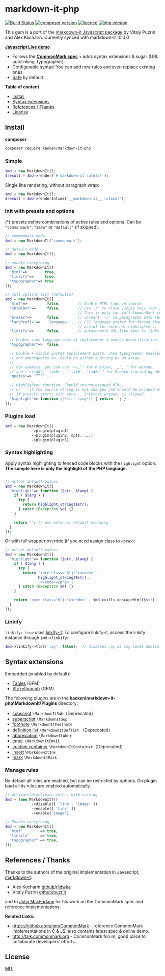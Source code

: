 # markdown-it-php

[![Build Status](https://img.shields.io/travis/markdown-it/markdown-it/master.svg?style=flat)](https://github.com/kaoken/markdown-it-php)
[![composer version](https://img.shields.io/badge/version-10.0.0.0-blue.svg)](https://github.com/kaoken/markdown-it-php)
[![licence](https://img.shields.io/badge/licence-MIT-blue.svg)](https://github.com/kaoken/markdown-it-php)
[![php version](https://img.shields.io/badge/php%20version-≧7.3.6-red.svg)](https://github.com/kaoken/markdown-it-php)


This gem is a port of the [markdown-it Javascript package](https://github.com/markdown-it/markdown-it) by Vitaly Puzrin and Alex Kocharin. Currently synced with markdown-it 10.0.0

__[Javascript Live demo](https://markdown-it.github.io)__

- Follows the __[CommonMark spec](http://spec.commonmark.org/)__ + adds syntax extensions & sugar (URL autolinking, typographer).
- Configurable syntax! You can add new rules and even replace existing ones.
- [Safe](https://github.com/markdown-it/markdown-it/tree/master/docs/security.md) by default.


__Table of content__

- [Install](#install)
- [Syntax extensions](#syntax-extensions)
- [References / Thanks](#references--thanks)
- [License](#license)

## Install

**composer**:

```bash
composer require kaoken/markdown-it-php
```


### Simple

```php
$md = new MarkdownIt();
$result = $md->render('# markdown-it rulezz!');
```

Single line rendering, without paragraph wrap:

```php
$md = new MarkdownIt();
$result = $md->renderInline('__markdown-it__ rulezz!');
```


### Init with presets and options

(*) presets define combinations of active rules and options. Can be
`"commonmark"`, `"zero"` or `"default"` (if skipped).

```php
// commonmark mode
$md = new MarkdownIt('commonmark');

// default mode
$md = new MarkdownIt();

// enable everything
$md = new MarkdownIt([
  "html"=>        true,
  "linkify"=>     true,
  "typographer"=> true
]);

// full options list (defaults)
$md = new MarkdownIt([
  "html"=>         false,        // Enable HTML tags in source
  "xhtmlOut"=>     false,        // Use '/' to close single tags (<br />).
                                 // This is only for full CommonMark compatibility.
  "breaks"=>       false,        // Convert '\n' in paragraphs into <br>
  "langPrefix"=>   'language-',  // CSS language prefix for fenced blocks. Can be
                                 // useful for external highlighters.
  "linkify"=>      false,        // Autoconvert URL-like text to links

  // Enable some language-neutral replacement + quotes beautification
  "typographer"=>  false,

  // Double + single quotes replacement pairs, when typographer enabled,
  // and smartquotes on. Could be either a String or an Array.
  //
  // For example, you can use '«»„“' for Russian, '„“‚‘' for German,
  // and ['«\xA0', '\xA0»', '‹\xA0', '\xA0›'] for French (including nbsp).
  "quotes"=> '“”‘’',

  // Highlighter function. Should return escaped HTML,
  // or '' if the source string is not changed and should be escaped externaly.
  // If $result starts with <pre... internal wrapper is skipped.
  "highlight"=> function (/*str, lang*/) { return ''; }
]);
```

### Plugins load

```php
$md = new MarkdownIt()
            ->plugin(plugin1)
            ->plugin(plugin2, opts, ...)
            ->plugin(plugin3);
```


### Syntax highlighting

Apply syntax highlighting to fenced code blocks with the `highlight` option:  
**The sample here is only the highlight of the PHP language.**
```php

// Actual default values
$md = new MarkdownIt([
  "highlight"=> function ($str, $lang) {
    if ( $lang ) {
      try {
        return highlight_string($str);
      } catch (Exception $e) {}
    }

    return ''; // use external default escaping
  }
]);
```

Or with full wrapper override (if you need assign class to `<pre>`):

```php
// Actual default values
$md = new MarkdownIt([
  "highlight"=> function ($str, $lang) {
    if ( $lang ) {
      try {
        return '<pre class="hljs"><code>' .
               highlight_string($str) .
               '</code></pre>';
      } catch (Exception $e) {}
    }

    return '<pre class="hljs"><code>' . $md->utils->escapeHtml($str) . '</code></pre>';
  }
]);
```

### Linkify

`linkify: true` uses [linkify-it](https://github.com/markdown-it/linkify-it). To
configure linkify-it, access the linkify instance through `$md->linkify`:

```php
$md->linkify->tlds('.py', false);  // disables .py as top level domain
```



## Syntax extensions

Embedded (enabled by default):

- [Tables](https://help.github.com/articles/organizing-information-with-tables/) (GFM)
- [Strikethrough](https://help.github.com/articles/basic-writing-and-formatting-syntax/#styling-text) (GFM)

The following plugins are in the **kaoken\markdown-it-php\MarkdownIt\Plugins** directory:

- [subscript](https://github.com/markdown-it/markdown-it-sub) ``\MarkdownItSub``（Deprecated）
- [superscript](https://github.com/markdown-it/markdown-it-sup) ``\MarkdownItSup``
- [footnote](https://github.com/markdown-it/markdown-it-footnote) ``\MarkdownItFootnote``
- [definition list](https://github.com/markdown-it/markdown-it-deflist) ``\MarkdownItDeflist`` （Deprecated）
- [abbreviation](https://github.com/markdown-it/markdown-it-abbr) ``\MarkdownItAbbr``
- [emoji](https://github.com/markdown-it/markdown-it-emoji) ``\MarkdownItEmoji``
- [custom container](https://github.com/markdown-it/markdown-it-container) ``\MarkdownItContainer``（Deprecated）
- [insert](https://github.com/markdown-it/markdown-it-ins) ``\MarkdownItIns``
- [mark](https://github.com/markdown-it/markdown-it-mark) ``\MarkdownItMark``



### Manage rules

By default all rules are enabled, but can be restricted by options. On plugin
load all its rules are enabled automatically.

```php
// Activate/deactivate rules, with curring
$md = (new MarkdownIt())
            ->disable([ 'link', 'image' ])
            ->enable([ 'link' ])
            ->enable('image');

// Enable everything
$md = new MarkdownIt([
  "html"        => true,
  "linkify"     => true,
  "typographer" => true,
]);
```


## References / Thanks

Thanks to the authors of the original implementation in Javascript, [markdown-it](https://github.com/markdown-it/markdown-it):

- Alex Kocharin [github/rlidwka](https://github.com/rlidwka)
- Vitaly Puzrin [github/puzrin](https://github.com/puzrin)

and to [John MacFarlane](https://github.com/jgm) for his work on the
CommonMark spec and reference implementations.

**Related Links:**

- https://github.com/jgm/CommonMark - reference CommonMark implementations in C & JS,
  also contains latest spec & online demo.
- http://talk.commonmark.org - CommonMark forum, good place to collaborate
  developers' efforts.
  
## License

[MIT](https://github.com/markdown-it/markdown-it/blob/master/LICENSE)
